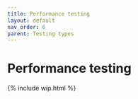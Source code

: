 ```yaml
---
title: Performance testing
layout: default
nav_order: 6
parent: Testing types
---
```


# Performance testing

{% include wip.html %}